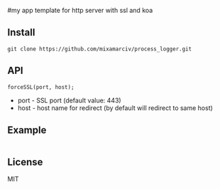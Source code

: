 #my app template for http server with ssl and koa

## Install 
```
git clone https://github.com/mixamarciv/process_logger.git
```

## API
`forceSSL(port, host);`

* port - SSL port (default value: 443)
* host - host name for redirect (by default will redirect to same host)

## Example
```

```

## License
MIT
